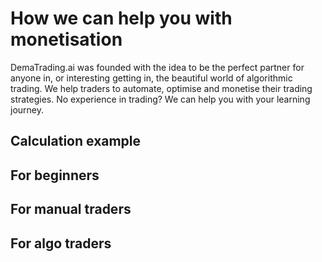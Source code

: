 # How we can help you with monetisation
DemaTrading.ai was founded with the idea to be the perfect partner for anyone in, or interesting getting in, the beautiful world of algorithmic trading.
We help traders to automate, optimise and monetise their trading strategies. No experience in trading? We can help you with your learning journey.

## Calculation example

## For beginners

## For manual traders

## For algo traders